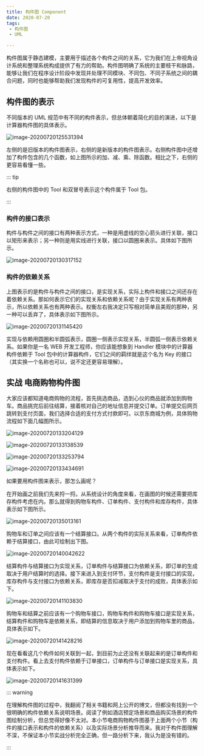 ```yaml
---
title: 构件图 Component
date: 2020-07-20
tags:
 - 构件图
 - UML

---
```


构件图属于静态建模，主要用于描述各个构件之间的关系，它为我们在上帝视角设计系统和整理系统构成提供了有力的帮助。构件图明确了系统的主要枝干和脉路，能够让我们在程序设计阶段中发现并处理不同模块、不同包、不同子系统之间的耦合问题，同时也能够帮助我们发现构件的可复用性，提高开发效率。



## 构件图的表示

不同版本的 UML 规范中有不同的构件表示，但总体朝着简化的目的演进，以下是计算器构件图的具体表示。

![image-20200720125531394](http://can.sfhfpc.com/uPic/image-20200720125531394.png)

左侧的是旧版本的构件图表示，右侧的是新版本的构件图表示。右侧构件图中还增加了构件包含的几个函数，如上图所示的加、减、乘、除函数。相比之下，右侧的更容易看懂一些。

::: tip

右侧的构件图中的 Tool 和双冒号表示这个构件属于 Tool 包。

:::



### 构件的接口表示

构件与构件之间的接口有两种表示方式，一种是用虚线的空心箭头进行关联，接口以矩形来表示；另一种则是用实线进行关联，接口以圆圈来表示。具体如下图所示。

![image-20200720130317152](http://can.sfhfpc.com/uPic/image-20200720130317152.png)

### 构件的依赖关系

上图表示的是构件与构件之间的接口，是实现关系，实际上构件和接口之间还存在着依赖关系。那如何表示它们的实现关系和依赖关系呢？由于实现关系有两种表示，所以依赖关系也有两种表示。权衡左右我决定只写相对简单且美观的那种，另一种可以丢弃了，具体表示如下图所示。

![image-20200720131145420](http://can.sfhfpc.com/uPic/image-20200720131145420.png)

实现与依赖用圆圈和半圆弧表示，圆圈一侧表示实现关系，半圆弧一侧表示依赖关系。如果你是一名 WEB 开发工程师，你应该能想象到 Handler 模块中的计算器构件依赖于 Tool 包中的计算器构件，它们之间的羁绊就是这个名为 Key 的接口（其实换一个名称也可以，说不定还更容易理解）。



## 实战 电商购物构件图

大家应该都知道电商购物的流程，首先挑选商品，选到心仪的商品就添加到购物车。商品挑完后前往结算，接着核对自己的地址信息并提交订单。订单提交后网页跳转到支付页面，我们选择合适的支付方式付款即可。以京东商城为例，具体购物流程如下面几幅图所示。

![image-20200720133204129](http://can.sfhfpc.com/uPic/image-20200720133204129.png)

![image-20200720133138539](http://can.sfhfpc.com/uPic/image-20200720133138539.png)

![image-20200720133253794](http://can.sfhfpc.com/uPic/image-20200720133253794.png)

![image-20200720133434691](http://can.sfhfpc.com/uPic/image-20200720133434691.png)

如果要用构件图来表示，那怎么画呢？

在开始画之前我们先来捋一捋。从系统设计的角度来看，在画图的时候还需要把库存构件考虑在内。那么就得到购物车构件、订单构件、支付构件和库存构件，具体表示如下图所示。

![image-20200720135013161](http://can.sfhfpc.com/uPic/image-20200720135013161.png)

购物车和订单之间应该有一个结算接口。从两个构件的实际关系来看，订单构件依赖于结算接口，由此可绘制出下图。

![image-20200720140042622](http://can.sfhfpc.com/uPic/image-20200720140042622.png)

结算构件与结算接口为实现关系，订单构件与结算接口为依赖关系，即订单的生成取决于用户结算时的选择。接下来进入到支付环节，支付构件是支付接口的实现，库存构件与支付接口为依赖关系，即库存是否扣减取决于支付的成败，具体表示如下。

![image-20200720141103830](http://can.sfhfpc.com/uPic/image-20200720141103830.png)

购物车和结算之前应该有一个购物车接口，购物车构件和购物车接口是实现关系，结算构件和购物车是依赖关系，即结算的信息取决于用户添加到购物车里的商品，具体表示如下。

![image-20200720141428216](http://can.sfhfpc.com/uPic/image-20200720141428216.png)



现在看看这几个构件如何关联到一起，到目前为止还没有关联起来的是订单构件和支付构件。看上去支付构件依赖于订单接口，订单构件与订单接口是实现关系，具体表示如下。

![image-20200720141631399](http://can.sfhfpc.com/uPic/image-20200720141631399.png)

::: warning

在理解构件图的过程中，我翻阅了相关书籍和网上公开的博文，但都没有找到一个很明确的构件依赖关系说明场景。阅读了例如酒店预定场景和商品购买场景的构件图绘制分析，但总觉得好像不太对。本小节电商购物构件图基于上面两个小节（构件的接口表示和构件的依赖关系）以及实际场景分析推导而来。我对于构件图理解不深，不保证本小节实战分析完全正确，但一路分析下来，我认为是没有错的。

:::

